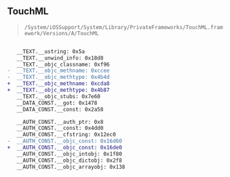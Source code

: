 ## TouchML

> `/System/iOSSupport/System/Library/PrivateFrameworks/TouchML.framework/Versions/A/TouchML`

```diff

   __TEXT.__ustring: 0x5a
   __TEXT.__unwind_info: 0x18d8
   __TEXT.__objc_classname: 0xf96
-  __TEXT.__objc_methname: 0xccee
-  __TEXT.__objc_methtype: 0x4b4d
+  __TEXT.__objc_methname: 0xcda8
+  __TEXT.__objc_methtype: 0x4b87
   __TEXT.__objc_stubs: 0x7e60
   __DATA_CONST.__got: 0x1478
   __DATA_CONST.__const: 0x2a58

   __AUTH_CONST.__auth_ptr: 0x8
   __AUTH_CONST.__const: 0x4dd0
   __AUTH_CONST.__cfstring: 0x12ec0
-  __AUTH_CONST.__objc_const: 0x16d60
+  __AUTH_CONST.__objc_const: 0x16de0
   __AUTH_CONST.__objc_intobj: 0x1f80
   __AUTH_CONST.__objc_dictobj: 0x2f8
   __AUTH_CONST.__objc_arrayobj: 0x138

```
